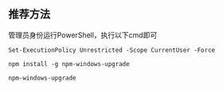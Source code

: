 ## 推荐方法
管理员身份运行PowerShell，执行以下cmd即可
```
Set-ExecutionPolicy Unrestricted -Scope CurrentUser -Force

npm install -g npm-windows-upgrade

npm-windows-upgrade
```

